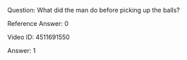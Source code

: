 Question: What did the man do before picking up the balls?

Reference Answer: 0

Video ID: 4511691550

Answer: 1

